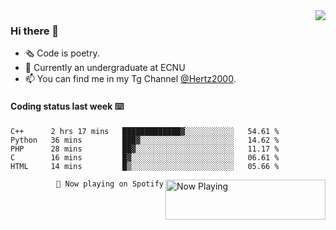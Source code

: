 <img  align="right" src="https://github-readme-stats.vercel.app/api?username=BillChen2K&show_icons=true&count_private=true&hide_title=true">

### Hi there 👋

- 🗞 Code is poetry.
- 🌱 Currently an undergraduate at ECNU
- 📫 You can find me in my Tg Channel [@Hertz2000](https://t.me/Hertz2000).

#### Coding status last week ⌨️

<!--START_SECTION:waka-->
```text
C++      2 hrs 17 mins   █████████████▓░░░░░░░░░░░   54.61 % 
Python   36 mins         ███▓░░░░░░░░░░░░░░░░░░░░░   14.62 % 
PHP      28 mins         ██▓░░░░░░░░░░░░░░░░░░░░░░   11.17 % 
C        16 mins         █▓░░░░░░░░░░░░░░░░░░░░░░░   06.61 % 
HTML     14 mins         █▒░░░░░░░░░░░░░░░░░░░░░░░   05.66 % 
```
<!--END_SECTION:waka-->


<div>
<a href="https://spotify-now-playing.billchen2k.vercel.app/now-playing?open">
   <img align="right" src="https://spotify-now-playing.billchen2k.vercel.app/now-playing" width="256" height="64" alt="Now Playing">
</a>
</div>

<div>
<p align="right"><code>🎵 Now playing on Spotify</code></p>
</div>

<!--
**BillChen2K/BillChen2K** is a ✨ _special_ ✨ repository because its `README.md` (this file) appears on your GitHub profile.

Here are some ideas to get you started:

- 🔭 I’m currently working on ...
- 🌱 I’m currently learning ...
- 👯 I’m looking to collaborate on ...
- 🤔 I’m looking for help with ...
- 💬 Ask me about ...
- 📫 How to reach me: ...
- 😄 Pronouns: ...
- ⚡ Fun fact: ...
-->
